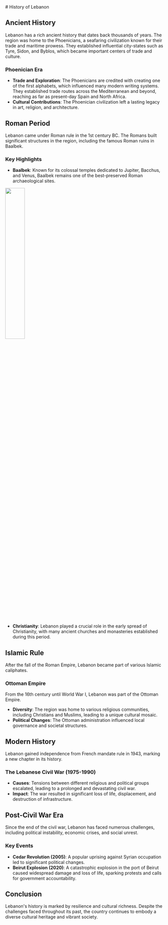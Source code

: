 <head>
    <link rel="stylesheet" href="style.css">
</head>
# History of Lebanon

## Ancient History
Lebanon has a rich ancient history that dates back thousands of years. The region was home to the Phoenicians, a seafaring civilization known for their trade and maritime prowess. They established influential city-states such as Tyre, Sidon, and Byblos, which became important centers of trade and culture.

### Phoenician Era
- **Trade and Exploration**: The Phoenicians are credited with creating one of the first alphabets, which influenced many modern writing systems. They established trade routes across the Mediterranean and beyond, reaching as far as present-day Spain and North Africa.
- **Cultural Contributions**: The Phoenician civilization left a lasting legacy in art, religion, and architecture.

## Roman Period
Lebanon came under Roman rule in the 1st century BC. The Romans built significant structures in the region, including the famous Roman ruins in Baalbek.

### Key Highlights
- **Baalbek**: Known for its colossal temples dedicated to Jupiter, Bacchus, and Venus, Baalbek remains one of the best-preserved Roman archaeological sites.
<img style="width: 35%" src="images/2-baalbek.jpg">


- **Christianity**: Lebanon played a crucial role in the early spread of Christianity, with many ancient churches and monasteries established during this period.

## Islamic Rule
After the fall of the Roman Empire, Lebanon became part of various Islamic caliphates.

### Ottoman Empire
From the 16th century until World War I, Lebanon was part of the Ottoman Empire.
- **Diversity**: The region was home to various religious communities, including Christians and Muslims, leading to a unique cultural mosaic.
- **Political Changes**: The Ottoman administration influenced local governance and societal structures.

## Modern History
Lebanon gained independence from French mandate rule in 1943, marking a new chapter in its history.

### The Lebanese Civil War (1975-1990)
- **Causes**: Tensions between different religious and political groups escalated, leading to a prolonged and devastating civil war.
- **Impact**: The war resulted in significant loss of life, displacement, and destruction of infrastructure.

## Post-Civil War Era
Since the end of the civil war, Lebanon has faced numerous challenges, including political instability, economic crises, and social unrest.

### Key Events
- **Cedar Revolution (2005)**: A popular uprising against Syrian occupation led to significant political changes.
- **Beirut Explosion (2020)**: A catastrophic explosion in the port of Beirut caused widespread damage and loss of life, sparking protests and calls for government accountability.

## Conclusion
Lebanon's history is marked by resilience and cultural richness. Despite the challenges faced throughout its past, the country continues to embody a diverse cultural heritage and vibrant society.

